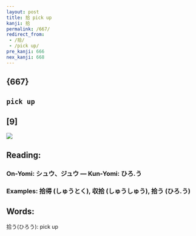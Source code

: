 ```yaml
---
layout: post
title: 拾 pick up
kanji: 拾
permalink: /667/
redirect_from:
 - /拾/
 - /pick up/
pre_kanji: 666
nex_kanji: 668
---
```


## {667}

## `pick up`

## [9]

<div class="stroke"><img src="E68BBE.png" /></div>

## Reading:

### On-Yomi: シュウ、ジュウ &mdash; Kun-Yomi: ひろ.う

### Examples: 拾得 (しゅうとく), 収拾 (しゅうしゅう), 拾う (ひろ.う)

## Words:

拾う(ひろう): pick up
